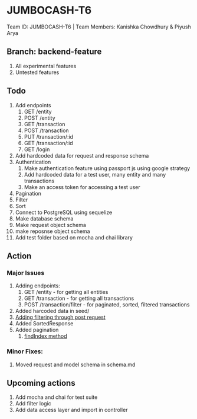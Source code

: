 # JUMBOCASH-T6
Team ID: JUMBOCASH-T6 | Team Members: Kanishka Chowdhury &amp; Piyush Arya

## Branch: backend-feature
1. All experimental features
2. Untested features

## Todo
1. Add endpoints
   1. GET /entity
   2. POST /entity
   3. GET /transaction
   4. POST /transaction
   5. PUT /transaction/:id
   6. GET /transaction/:id
   7. GET /login
2. Add hardcoded data for request and response schema
3. Authentication
   1. Make authentication feature using passport js using google strategy
   2. Add hardcoded data for a test user, many entity and many transactions
   3. Make an access token for accessing a test user
4. Pagination
5. Filter
6. Sort
7. Connect to PostgreSQL using sequelize
8. Make database schema
9. Make request object schema
10. make reposnse object schema
11. Add test folder based on mocha and chai library


## Action
### Major Issues
1. Adding endpoints: 
   1. GET /entity - for getting all entities
   2. GET /transaction - for getting all transactions
   3. POST /transaction/filter - for paginated, sorted, filtered transactions
2. Added harcoded data in seed/
3. [Adding filtering through post request](https://softwareengineering.stackexchange.com/questions/403251/is-it-a-bad-idea-to-pass-json-objects-on-the-query-string-for-an-api-search-op)
4. Added SortedResponse
5. Added pagination
   1. [findIndex method](https://stackoverflow.com/questions/11258077/how-to-find-index-of-an-object-by-key-and-value-in-an-javascript-array/39810268)

### Minor Fixes:
1. Moved request and model schema in schema.md

## Upcoming actions
1. Add mocha and chai for test suite
2. Add filter logic
3. Add data access layer and import in controller